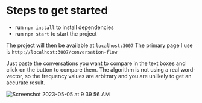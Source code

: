 # Steps to get started
  - run `npm install` to install dependencies
  - run `npm start` to start the project

The project will then be available at `localhost:3007`
The primary page I use is `http://localhost:3007/conversation-flow`

Just paste the conversations you want to compare in the text boxes and click on the button to compare them.
The algorithm is not using a real word-vector, so the frequency values are arbitrary and you are unlikely to get an accurate result.

![Screenshot 2023-05-05 at 9 39 56 AM](https://user-images.githubusercontent.com/40727301/236474598-3f4e6b63-7793-4f64-bfec-5365c6484c36.png)
